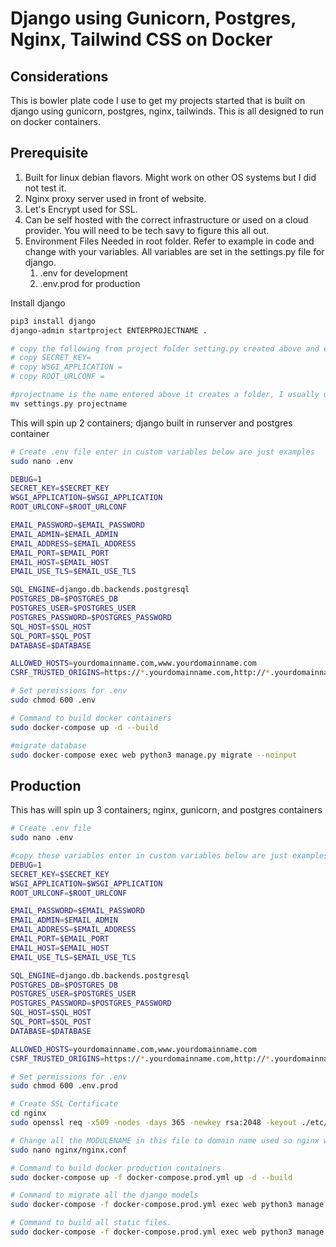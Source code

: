 # Django using Gunicorn, Postgres, Nginx, Tailwind CSS on Docker

## Considerations

This is bowler plate code I use to get my projects started that is built on django using gunicorn, postgres, nginx, tailwinds. This is all designed to run on docker containers. 

## Prerequisite 

1. Built for linux debian flavors. Might work on other OS systems but I did not test it. 
2. Nginx proxy server used in front of website. 
3. Let's Encrypt used for SSL.
4. Can be self hosted with the correct infrastructure or used on a cloud provider. You will need to be tech savy to figure this all out.
5. Environment Files Needed in root folder. Refer to example in code and change with your variables. All variables are set in the settings.py file for django.
    1. .env for development
    2. .env.prod for production

Install django
```bash
pip3 install django
django-admin startproject ENTERPROJECTNAME .

# copy the following from project folder setting.py created above and enter into the .env files created below.
# copy SECRET_KEY= 
# copy WSGI_APPLICATION = 
# copy ROOT_URLCONF =

#projectname is the name entered above it creates a folder, I usually use the domain name. Move the root settings.py to project folder to replace standard settings.py file
mv settings.py projectname
```

This will spin up 2 containers; django built in runserver and postgres container
```bash
# Create .env file enter in custom variables below are just examples
sudo nano .env 

DEBUG=1
SECRET_KEY=$SECRET_KEY
WSGI_APPLICATION=$WSGI_APPLICATION
ROOT_URLCONF=$ROOT_URLCONF

EMAIL_PASSWORD=$EMAIL_PASSWORD
EMAIL_ADMIN=$EMAIL_ADMIN
EMAIL_ADDRESS=$EMAIL_ADDRESS
EMAIL_PORT=$EMAIL_PORT
EMAIL_HOST=$EMAIL_HOST
EMAIL_USE_TLS=$EMAIL_USE_TLS

SQL_ENGINE=django.db.backends.postgresql
POSTGRES_DB=$POSTGRES_DB
POSTGRES_USER=$POSTGRES_USER
POSTGRES_PASSWORD=$POSTGRES_PASSWORD
SQL_HOST=$SQL_HOST
SQL_PORT=$SQL_POST
DATABASE=$DATABASE

ALLOWED_HOSTS=yourdomainname.com,www.yourdomainname.com
CSRF_TRUSTED_ORIGINS=https://*.yourdomainname.com,http://*.yourdomainname.com

# Set permissions for .env
sudo chmod 600 .env

# Command to build docker containers
sudo docker-compose up -d --build

#migrate database
sudo docker-compose exec web python3 manage.py migrate --noinput
```

## Production 

This has will spin up 3 containers; nginx, gunicorn, and postgres containers
```bash
# Create .env file
sudo nano .env 

#copy these variables enter in custom variables below are just examples
DEBUG=1
SECRET_KEY=$SECRET_KEY
WSGI_APPLICATION=$WSGI_APPLICATION
ROOT_URLCONF=$ROOT_URLCONF

EMAIL_PASSWORD=$EMAIL_PASSWORD
EMAIL_ADMIN=$EMAIL_ADMIN
EMAIL_ADDRESS=$EMAIL_ADDRESS
EMAIL_PORT=$EMAIL_PORT
EMAIL_HOST=$EMAIL_HOST
EMAIL_USE_TLS=$EMAIL_USE_TLS

SQL_ENGINE=django.db.backends.postgresql
POSTGRES_DB=$POSTGRES_DB
POSTGRES_USER=$POSTGRES_USER
POSTGRES_PASSWORD=$POSTGRES_PASSWORD
SQL_HOST=$SQL_HOST
SQL_PORT=$SQL_POST
DATABASE=$DATABASE

ALLOWED_HOSTS=yourdomainname.com,www.yourdomainname.com
CSRF_TRUSTED_ORIGINS=https://*.yourdomainname.com,http://*.yourdomainname.com

# Set permissions for .env
sudo chmod 600 .env.prod

# Create SSL Certificate
cd nginx
sudo openssl req -x509 -nodes -days 365 -newkey rsa:2048 -keyout ./etc/ssl/private/localhost.key -out ./etc/ssl/certs/localhost.crt

# Change all the MODULENAME in this file to domain name used so nginx will work correctly. This config is designed to be used behind a proxy nginx server. 
sudo nano nginx/nginx.conf

# Command to build docker production containers
sudo docker-compose up -f docker-compose.prod.yml up -d --build

# Command to migrate all the django models 
sudo docker-compose -f docker-compose.prod.yml exec web python3 manage.py migrate

# Command to build all static files.
sudo docker-compose -f docker-compose.prod.yml exec web python3 manage.py collectstatic

```
